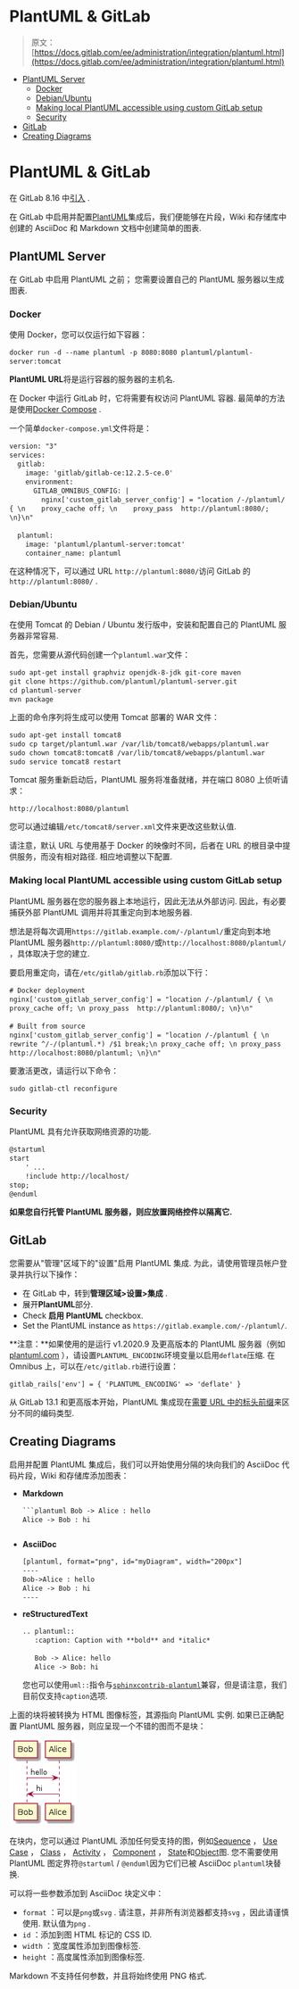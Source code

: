 # PlantUML & GitLab

> 原文：[https://docs.gitlab.com/ee/administration/integration/plantuml.html](https://docs.gitlab.com/ee/administration/integration/plantuml.html)

*   [PlantUML Server](#plantuml-server)
    *   [Docker](#docker)
    *   [Debian/Ubuntu](#debianubuntu)
    *   [Making local PlantUML accessible using custom GitLab setup](#making-local-plantuml-accessible-using-custom-gitlab-setup)
    *   [Security](#security)
*   [GitLab](#gitlab)
*   [Creating Diagrams](#creating-diagrams)

# PlantUML & GitLab[](#plantuml--gitlab "Permalink")

在 GitLab 8.16 中[引入](https://gitlab.com/gitlab-org/gitlab-foss/-/merge_requests/8537) .

在 GitLab 中启用并配置[PlantUML](https://plantuml.com)集成后，我们便能够在片段，Wiki 和存储库中创建的 AsciiDoc 和 Markdown 文档中创建简单的图表.

## PlantUML Server[](#plantuml-server "Permalink")

在 GitLab 中启用 PlantUML 之前； 您需要设置自己的 PlantUML 服务器以生成图表.

### Docker[](#docker "Permalink")

使用 Docker，您可以仅运行如下容器：

```
docker run -d --name plantuml -p 8080:8080 plantuml/plantuml-server:tomcat 
```

**PlantUML URL**将是运行容器的服务器的主机名.

在 Docker 中运行 GitLab 时，它将需要有权访问 PlantUML 容器. 最简单的方法是使用[Docker Compose](https://s0docs0docker0com.icopy.site/compose/) .

一个简单`docker-compose.yml`文件将是：

```
version: "3"
services:
  gitlab:
    image: 'gitlab/gitlab-ce:12.2.5-ce.0'
    environment:
      GITLAB_OMNIBUS_CONFIG: |
        nginx['custom_gitlab_server_config'] = "location /-/plantuml/ { \n    proxy_cache off; \n    proxy_pass  http://plantuml:8080/; \n}\n"

  plantuml:
    image: 'plantuml/plantuml-server:tomcat'
    container_name: plantuml 
```

在这种情况下，可以通过 URL `http://plantuml:8080/`访问 GitLab 的`http://plantuml:8080/` .

### Debian/Ubuntu[](#debianubuntu "Permalink")

在使用 Tomcat 的 Debian / Ubuntu 发行版中，安装和配置自己的 PlantUML 服务器非常容易.

首先，您需要从源代码创建一个`plantuml.war`文件：

```
sudo apt-get install graphviz openjdk-8-jdk git-core maven
git clone https://github.com/plantuml/plantuml-server.git
cd plantuml-server
mvn package 
```

上面的命令序列将生成可以使用 Tomcat 部署的 WAR 文件：

```
sudo apt-get install tomcat8
sudo cp target/plantuml.war /var/lib/tomcat8/webapps/plantuml.war
sudo chown tomcat8:tomcat8 /var/lib/tomcat8/webapps/plantuml.war
sudo service tomcat8 restart 
```

Tomcat 服务重新启动后，PlantUML 服务将准备就绪，并在端口 8080 上侦听请求：

```
http://localhost:8080/plantuml 
```

您可以通过编辑`/etc/tomcat8/server.xml`文件来更改这些默认值.

请注意，默认 URL 与使用基于 Docker 的映像时不同，后者在 URL 的根目录中提供服务，而没有相对路径. 相应地调整以下配置.

### Making local PlantUML accessible using custom GitLab setup[](#making-local-plantuml-accessible-using-custom-gitlab-setup "Permalink")

PlantUML 服务器在您的服务器上本地运行，因此无法从外部访问. 因此，有必要捕获外部 PlantUML 调用并将其重定向到本地服务器.

想法是将每次调用`https://gitlab.example.com/-/plantuml/`重定向到本地 PlantUML 服务器`http://plantuml:8080/`或`http://localhost:8080/plantuml/` ，具体取决于您的建立.

要启用重定向，请在`/etc/gitlab/gitlab.rb`添加以下行：

```
# Docker deployment
nginx['custom_gitlab_server_config'] = "location /-/plantuml/ { \n proxy_cache off; \n proxy_pass  http://plantuml:8080/; \n}\n"

# Built from source
nginx['custom_gitlab_server_config'] = "location /-/plantuml { \n rewrite ^/-/(plantuml.*) /$1 break;\n proxy_cache off; \n proxy_pass http://localhost:8080/plantuml; \n}\n" 
```

要激活更改，请运行以下命令：

```
sudo gitlab-ctl reconfigure 
```

### Security[](#security "Permalink")

PlantUML 具有允许获取网络资源的功能.

```
@startuml
start
    ' ...
    !include http://localhost/
stop;
@enduml 
```

**如果您自行托管 PlantUML 服务器，则应放置网络控件以隔离它.**

## GitLab[](#gitlab "Permalink")

您需要从"管理"区域下的"设置"启用 PlantUML 集成. 为此，请使用管理员帐户登录并执行以下操作：

*   在 GitLab 中，转到**管理区域>设置>集成** .
*   展开**PlantUML**部分.
*   Check **启用 PlantUML** checkbox.
*   Set the PlantUML instance as `https://gitlab.example.com/-/plantuml/`.

**注意：**如果使用的是运行 v1.2020.9 及更高版本的 PlantUML 服务器（例如[plantuml.com](https://plantuml.com) ），请设置`PLANTUML_ENCODING`环境变量以启用`deflate`压缩. 在 Omnibus 上，可以在`/etc/gitlab.rb`进行设置：

```
gitlab_rails['env'] = { 'PLANTUML_ENCODING' => 'deflate' } 
```

从 GitLab 13.1 和更高版本开始，PlantUML 集成现在[需要 URL 中的标头前缀](https://github.com/plantuml/plantuml/issues/117#issuecomment-6235450160)来区分不同的编码类型.

## Creating Diagrams[](#creating-diagrams "Permalink")

启用并配置 PlantUML 集成后，我们可以开始使用分隔的块向我们的 AsciiDoc 代码片段，Wiki 和存储库添加图表：

*   **Markdown**

    ```
    ```plantuml Bob -> Alice : hello
    Alice -> Bob : hi
    ``` 
    ```

*   **AsciiDoc**

    ```
    [plantuml, format="png", id="myDiagram", width="200px"]
    ----
    Bob->Alice : hello
    Alice -> Bob : hi
    ---- 
    ```

*   **reStructuredText**

    ```
    .. plantuml::
       :caption: Caption with **bold** and *italic*

       Bob -> Alice: hello
       Alice -> Bob: hi 
    ```

    您也可以使用`uml::`指令与[`sphinxcontrib-plantuml`](https://s0pypi0org.icopy.site/project/sphinxcontrib-plantuml/)兼容，但是请注意，我们目前仅支持`caption`选项.

上面的块将被转换为 HTML 图像标签，其源指向 PlantUML 实例. 如果已正确配置 PlantUML 服务器，则应呈现一个不错的图而不是块：

![](img/d19e6203a8567c2d6be7d878dd653654.png)

在块内，您可以通过 PlantUML 添加任何受支持的图，例如[Sequence](https://plantuml.com/sequence-diagram) ， [Use Case](https://plantuml.com/use-case-diagram) ， [Class](https://plantuml.com/class-diagram) ， [Activity](https://plantuml.com/activity-diagram-legacy) ， [Component](https://plantuml.com/component-diagram) ， [State](https://plantuml.com/state-diagram)和[Object](https://plantuml.com/object-diagram)图. 您不需要使用 PlantUML 图定界符`@startuml` / `@enduml`因为它们已被 AsciiDoc `plantuml`块替换.

可以将一些参数添加到 AsciiDoc 块定义中：

*   `format` ：可以是`png`或`svg` . 请注意，并非所有浏览器都支持`svg` ，因此请谨慎使用. 默认值为`png` .
*   `id` ：添加到图 HTML 标记的 CSS ID.
*   `width` ：宽度属性添加到图像标签.
*   `height` ：高度属性添加到图像标签.

Markdown 不支持任何参数，并且将始终使用 PNG 格式.